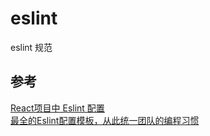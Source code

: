 # eslint
eslint 规范

## 参考
[React项目中 Eslint 配置](https://blog.csdn.net/zlq_CSDN/article/details/105629342)  
[最全的Eslint配置模板，从此统一团队的编程习惯](https://juejin.cn/post/6844903859488292871)